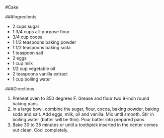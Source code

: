 #Cake

###Ingredients
 * 2 cups sugar
 * 1 3/4 cups all-purpose flour
 * 3/4 cup cocoa
 * 1 1/2 teaspoons baking powder
 * 1 1/2 teaspoons baking soda
 * 1 teaspoon salt
 * 2 eggs
 * 1 cup milk
 * 1/2 cup vegetable oil
 * 2 teaspoons vanilla extract
 * 1 cup boiling water

###Directions
 1. Preheat oven to 350 degrees F. Grease and flour two 9-inch round baking
    pans.
 2. In a large bowl, combine the sugar, flour, cocoa, baking powder, baking soda
    and salt.  Add eggs, milk, oil and vanilla. Mix until smooth.  Stir in
    boiling water (batter will be thin). Pour batter into prepared pans.
 3. Bake 30 to 35 minutes or until a toothpick inserted in the center comes out
    clean. Cool completely.

